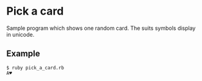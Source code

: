 # Pick a card
Sample program which shows one random card.
The suits symbols display in unicode.

## Example

```
$ ruby pick_a_card.rb
A♥
```
